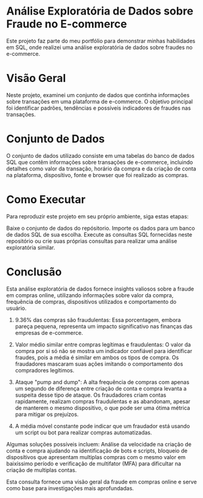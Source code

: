 # Análise Exploratória de Dados sobre Fraude no E-commerce
Este projeto faz parte do meu portfólio para demonstrar minhas habilidades em SQL, onde realizei uma análise exploratória de dados sobre fraudes no e-commerce.

# Visão Geral
Neste projeto, examinei um conjunto de dados que continha informações sobre transações em uma plataforma de e-commerce. O objetivo principal foi identificar padrões, tendências e possíveis indicadores de fraudes nas transações.

# Conjunto de Dados
O conjunto de dados utilizado consiste em uma tabelas do banco de dados SQL que contêm informações sobre transações de e-commerce, incluindo detalhes como valor da transação, horário da compra e da criação de conta na plataforma, disposítivo, fonte e browser que foi realizado as compras.

# Como Executar
Para reproduzir este projeto em seu próprio ambiente, siga estas etapas:

Baixe o conjunto de dados do repósitorio.
Importe os dados para um banco de dados SQL de sua escolha.
Execute as consultas SQL fornecidas neste repositório ou crie suas próprias consultas para realizar uma análise exploratória similar.

# Conclusão

Esta análise exploratória de dados fornece insights valiosos sobre a fraude em compras online, utilizando informações sobre valor da compra, frequência de compras, dispositivos utilizados e comportamento do usuário.

1. 9.36% das compras são fraudulentas: Essa porcentagem, embora pareça pequena, representa um impacto significativo nas finanças das empresas de e-commerce.

2. Valor médio similar entre compras legítimas e fraudulentas: O valor da compra por si só não se mostra um indicador confiável para identificar fraudes, pois a média é similar em ambos os tipos de compra. Os fraudadores mascaram suas ações imitando o comportamento dos compradores legítimos.

3. Ataque "pump and dump": A alta frequência de compras com apenas um segundo de diferença entre criação de conta e compra levanta a suspeita desse tipo de ataque. Os fraudadores criam contas rapidamente, realizam compras fraudulentas e as abandonam, apesar de manterem o mesmo dispositivo, o que pode ser uma ótima métrica para mitigar os prejuízos.

4. A média móvel constante pode indicar que um fraudador está usando um script ou bot para realizar compras automatizadas.

Algumas soluções possíveis incluem: Análise da velocidade na criação de conta e compra ajudando na identificação de bots e scripts, bloqueio de disposítivos que apresentam multiplas compras com o mesmo valor em baixíssimo período e verificação de multifator (MFA) para dificultar na criação de multiplas contas.

Esta consulta fornece uma visão geral da fraude em compras online e serve como base para investigações mais aprofundadas.
